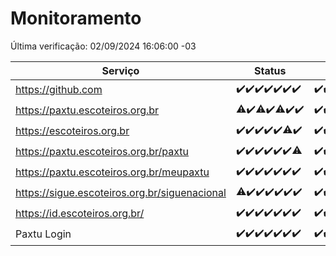 # Monitoramento

Última verificação: 02/09/2024 16:06:00 -03

|Serviço|Status|Últimas 24h|
|---|---|---|
|https://github.com|<span title="2024-08-26: OK=23">✔️</span><span title="2024-08-27: OK=23">✔️</span><span title="2024-08-28: OK=23">✔️</span><span title="2024-08-29: OK=23">✔️</span><span title="2024-08-30: OK=23">✔️</span><span title="2024-08-31: OK=23">✔️</span><span title="2024-09-01: OK=19">✔️</span>|<span title="01/09/2024 17:08:00 -03 : 200">✔️</span><span title="01/09/2024 18:06:00 -03 : 200">✔️</span><span title="01/09/2024 19:08:00 -03 : 200">✔️</span><span title="01/09/2024 20:06:00 -03 : 200">✔️</span><span title="01/09/2024 21:38:00 -03 : 200">✔️</span><span title="01/09/2024 23:05:00 -03 : 200">✔️</span><span title="02/09/2024 00:09:00 -03 : 200">✔️</span><span title="02/09/2024 01:09:00 -03 : 200">✔️</span><span title="02/09/2024 02:08:00 -03 : 200">✔️</span><span title="02/09/2024 03:12:00 -03 : 200">✔️</span><span title="02/09/2024 04:08:00 -03 : 200">✔️</span><span title="02/09/2024 05:11:00 -03 : 200">✔️</span><span title="02/09/2024 06:09:00 -03 : 200">✔️</span><span title="02/09/2024 07:08:00 -03 : 200">✔️</span><span title="02/09/2024 08:06:00 -03 : 200">✔️</span><span title="02/09/2024 09:14:00 -03 : 200">✔️</span><span title="02/09/2024 10:14:00 -03 : 200">✔️</span><span title="02/09/2024 11:07:00 -03 : 200">✔️</span><span title="02/09/2024 12:08:00 -03 : 200">✔️</span><span title="02/09/2024 13:09:00 -03 : 200">✔️</span><span title="02/09/2024 14:07:00 -03 : 200">✔️</span><span title="02/09/2024 15:10:00 -03 : 200">✔️</span><span title="02/09/2024 16:06:00 -03 : 200">✔️</span>|
|https://paxtu.escoteiros.org.br|<span title="2024-08-26: OK=21, Falhas=2">⚠️</span><span title="2024-08-27: OK=23">✔️</span><span title="2024-08-28: OK=22, Falhas=1">⚠️</span><span title="2024-08-29: OK=23">✔️</span><span title="2024-08-30: OK=22, Falhas=1">⚠️</span><span title="2024-08-31: OK=23">✔️</span><span title="2024-09-01: OK=19">✔️</span>|<span title="01/09/2024 17:08:00 -03 : 200">✔️</span><span title="01/09/2024 18:06:00 -03 : 200">✔️</span><span title="01/09/2024 19:08:00 -03 : 200">✔️</span><span title="01/09/2024 20:06:00 -03 : 200">✔️</span><span title="01/09/2024 21:38:00 -03 : 200">✔️</span><span title="01/09/2024 23:05:00 -03 : 200">✔️</span><span title="02/09/2024 00:09:00 -03 : 200">✔️</span><span title="02/09/2024 01:09:00 -03 : 200">✔️</span><span title="02/09/2024 02:08:00 -03 : 200">✔️</span><span title="02/09/2024 03:12:00 -03 : 200">✔️</span><span title="02/09/2024 04:08:00 -03 : 200">✔️</span><span title="02/09/2024 05:11:00 -03 : 200">✔️</span><span title="02/09/2024 06:09:00 -03 : 200">✔️</span><span title="02/09/2024 07:08:00 -03 : 200">✔️</span><span title="02/09/2024 08:06:00 -03 : 200">✔️</span><span title="02/09/2024 09:14:00 -03 : 200">✔️</span><span title="02/09/2024 10:14:00 -03 : 200">✔️</span><span title="02/09/2024 11:07:00 -03 : 200">✔️</span><span title="02/09/2024 12:08:00 -03 : 200">✔️</span><span title="02/09/2024 13:09:00 -03 : 200">✔️</span><span title="02/09/2024 14:07:00 -03 : 200">✔️</span><span title="02/09/2024 15:10:00 -03 : 200">✔️</span><span title="02/09/2024 16:06:00 -03 : 200">✔️</span>|
|https://escoteiros.org.br|<span title="2024-08-26: OK=23">✔️</span><span title="2024-08-27: OK=23">✔️</span><span title="2024-08-28: OK=23">✔️</span><span title="2024-08-29: OK=23">✔️</span><span title="2024-08-30: OK=23">✔️</span><span title="2024-08-31: OK=22, Falhas=1">⚠️</span><span title="2024-09-01: OK=19">✔️</span>|<span title="01/09/2024 17:08:00 -03 : 200">✔️</span><span title="01/09/2024 18:06:00 -03 : 200">✔️</span><span title="01/09/2024 19:08:00 -03 : 200">✔️</span><span title="01/09/2024 20:06:00 -03 : 200">✔️</span><span title="01/09/2024 21:38:00 -03 : 200">✔️</span><span title="01/09/2024 23:05:00 -03 : 200">✔️</span><span title="02/09/2024 00:09:00 -03 : 200">✔️</span><span title="02/09/2024 01:09:00 -03 : 200">✔️</span><span title="02/09/2024 02:08:00 -03 : 200">✔️</span><span title="02/09/2024 03:12:00 -03 : 200">✔️</span><span title="02/09/2024 04:08:00 -03 : 200">✔️</span><span title="02/09/2024 05:11:00 -03 : 200">✔️</span><span title="02/09/2024 06:09:00 -03 : 200">✔️</span><span title="02/09/2024 07:08:00 -03 : 200">✔️</span><span title="02/09/2024 08:06:00 -03 : 200">✔️</span><span title="02/09/2024 09:14:00 -03 : 200">✔️</span><span title="02/09/2024 10:14:00 -03 : 200">✔️</span><span title="02/09/2024 11:07:00 -03 : 200">✔️</span><span title="02/09/2024 12:08:00 -03 : 200">✔️</span><span title="02/09/2024 13:09:00 -03 : 200">✔️</span><span title="02/09/2024 14:07:00 -03 : 200">✔️</span><span title="02/09/2024 15:10:00 -03 : 200">✔️</span><span title="02/09/2024 16:06:00 -03 : 200">✔️</span>|
|https://paxtu.escoteiros.org.br/paxtu|<span title="2024-08-26: OK=23">✔️</span><span title="2024-08-27: OK=23">✔️</span><span title="2024-08-28: OK=23">✔️</span><span title="2024-08-29: OK=23">✔️</span><span title="2024-08-30: OK=23">✔️</span><span title="2024-08-31: OK=23">✔️</span><span title="2024-09-01: OK=18, Falhas=1">⚠️</span>|<span title="01/09/2024 17:08:00 -03 : 200">✔️</span><span title="01/09/2024 18:06:00 -03 : 200">✔️</span><span title="01/09/2024 19:08:00 -03 : 200">✔️</span><span title="01/09/2024 20:06:00 -03 : 200">✔️</span><span title="01/09/2024 21:38:00 -03 : 200">✔️</span><span title="01/09/2024 23:05:00 -03 : 200">✔️</span><span title="02/09/2024 00:09:00 -03 : 200">✔️</span><span title="02/09/2024 01:09:00 -03 : 200">✔️</span><span title="02/09/2024 02:08:00 -03 : 200">✔️</span><span title="02/09/2024 03:12:00 -03 : 200">✔️</span><span title="02/09/2024 04:08:00 -03 : 200">✔️</span><span title="02/09/2024 05:11:00 -03 : 200">✔️</span><span title="02/09/2024 06:09:00 -03 : 200">✔️</span><span title="02/09/2024 07:08:00 -03 : 200">✔️</span><span title="02/09/2024 08:06:00 -03 : 200">✔️</span><span title="02/09/2024 09:14:00 -03 : 200">✔️</span><span title="02/09/2024 10:14:00 -03 : 200">✔️</span><span title="02/09/2024 11:07:00 -03 : 200">✔️</span><span title="02/09/2024 12:08:00 -03 : 200">✔️</span><span title="02/09/2024 13:09:00 -03 : 200">✔️</span><span title="02/09/2024 14:07:00 -03 : 200">✔️</span><span title="02/09/2024 15:10:00 -03 : 200">✔️</span><span title="02/09/2024 16:06:00 -03 : 200">✔️</span>|
|https://paxtu.escoteiros.org.br/meupaxtu|<span title="2024-08-26: OK=23">✔️</span><span title="2024-08-27: OK=23">✔️</span><span title="2024-08-28: OK=23">✔️</span><span title="2024-08-29: OK=23">✔️</span><span title="2024-08-30: OK=23">✔️</span><span title="2024-08-31: OK=23">✔️</span><span title="2024-09-01: OK=19">✔️</span>|<span title="01/09/2024 17:08:00 -03 : 200">✔️</span><span title="01/09/2024 18:06:00 -03 : 200">✔️</span><span title="01/09/2024 19:08:00 -03 : 200">✔️</span><span title="01/09/2024 20:06:00 -03 : 200">✔️</span><span title="01/09/2024 21:38:00 -03 : 200">✔️</span><span title="01/09/2024 23:05:00 -03 : 200">✔️</span><span title="02/09/2024 00:09:00 -03 : 200">✔️</span><span title="02/09/2024 01:09:00 -03 : 200">✔️</span><span title="02/09/2024 02:08:00 -03 : 200">✔️</span><span title="02/09/2024 03:12:00 -03 : 200">✔️</span><span title="02/09/2024 04:08:00 -03 : 200">✔️</span><span title="02/09/2024 05:11:00 -03 : 200">✔️</span><span title="02/09/2024 06:09:00 -03 : 200">✔️</span><span title="02/09/2024 07:08:00 -03 : 200">✔️</span><span title="02/09/2024 08:06:00 -03 : 200">✔️</span><span title="02/09/2024 09:14:00 -03 : 200">✔️</span><span title="02/09/2024 10:14:00 -03 : 200">✔️</span><span title="02/09/2024 11:07:00 -03 : 200">✔️</span><span title="02/09/2024 12:08:00 -03 : 200">✔️</span><span title="02/09/2024 13:09:00 -03 : 200">✔️</span><span title="02/09/2024 14:07:00 -03 : 200">✔️</span><span title="02/09/2024 15:10:00 -03 : 200">✔️</span><span title="02/09/2024 16:06:00 -03 : 200">✔️</span>|
|https://sigue.escoteiros.org.br/siguenacional|<span title="2024-08-26: OK=21, Falhas=2">⚠️</span><span title="2024-08-27: OK=23">✔️</span><span title="2024-08-28: OK=23">✔️</span><span title="2024-08-29: OK=23">✔️</span><span title="2024-08-30: OK=23">✔️</span><span title="2024-08-31: OK=23">✔️</span><span title="2024-09-01: OK=19">✔️</span>|<span title="01/09/2024 17:08:00 -03 : 200">✔️</span><span title="01/09/2024 18:06:00 -03 : 200">✔️</span><span title="01/09/2024 19:08:00 -03 : 200">✔️</span><span title="01/09/2024 20:06:00 -03 : 200">✔️</span><span title="01/09/2024 21:38:00 -03 : 200">✔️</span><span title="01/09/2024 23:05:00 -03 : 200">✔️</span><span title="02/09/2024 00:09:00 -03 : 200">✔️</span><span title="02/09/2024 01:09:00 -03 : 200">✔️</span><span title="02/09/2024 02:08:00 -03 : 200">✔️</span><span title="02/09/2024 03:12:00 -03 : 200">✔️</span><span title="02/09/2024 04:08:00 -03 : 200">✔️</span><span title="02/09/2024 05:11:00 -03 : 200">✔️</span><span title="02/09/2024 06:09:00 -03 : 200">✔️</span><span title="02/09/2024 07:08:00 -03 : 200">✔️</span><span title="02/09/2024 08:06:00 -03 : 200">✔️</span><span title="02/09/2024 09:14:00 -03 : 200">✔️</span><span title="02/09/2024 10:14:00 -03 : 200">✔️</span><span title="02/09/2024 11:07:00 -03 : 200">✔️</span><span title="02/09/2024 12:08:00 -03 : 200">✔️</span><span title="02/09/2024 13:09:00 -03 : 200">✔️</span><span title="02/09/2024 14:07:00 -03 : 200">✔️</span><span title="02/09/2024 15:10:00 -03 : 200">✔️</span><span title="02/09/2024 16:06:00 -03 : 200">✔️</span>|
|https://id.escoteiros.org.br/|<span title="2024-08-26: OK=23">✔️</span><span title="2024-08-27: OK=23">✔️</span><span title="2024-08-28: OK=23">✔️</span><span title="2024-08-29: OK=23">✔️</span><span title="2024-08-30: OK=23">✔️</span><span title="2024-08-31: OK=23">✔️</span><span title="2024-09-01: OK=19">✔️</span>|<span title="01/09/2024 17:08:00 -03 : 200">✔️</span><span title="01/09/2024 18:06:00 -03 : 200">✔️</span><span title="01/09/2024 19:08:00 -03 : 200">✔️</span><span title="01/09/2024 20:06:00 -03 : 200">✔️</span><span title="01/09/2024 21:38:00 -03 : 200">✔️</span><span title="01/09/2024 23:05:00 -03 : 200">✔️</span><span title="02/09/2024 00:09:00 -03 : 200">✔️</span><span title="02/09/2024 01:09:00 -03 : 200">✔️</span><span title="02/09/2024 02:08:00 -03 : 200">✔️</span><span title="02/09/2024 03:12:00 -03 : 200">✔️</span><span title="02/09/2024 04:08:00 -03 : 200">✔️</span><span title="02/09/2024 05:11:00 -03 : 200">✔️</span><span title="02/09/2024 06:09:00 -03 : 200">✔️</span><span title="02/09/2024 07:08:00 -03 : 200">✔️</span><span title="02/09/2024 08:06:00 -03 : 200">✔️</span><span title="02/09/2024 09:14:00 -03 : 200">✔️</span><span title="02/09/2024 10:14:00 -03 : 200">✔️</span><span title="02/09/2024 11:07:00 -03 : 200">✔️</span><span title="02/09/2024 12:08:00 -03 : 200">✔️</span><span title="02/09/2024 13:09:00 -03 : 200">✔️</span><span title="02/09/2024 14:07:00 -03 : 200">✔️</span><span title="02/09/2024 15:10:00 -03 : 200">✔️</span><span title="02/09/2024 16:06:00 -03 : 200">✔️</span>|
|Paxtu Login|<span title="2024-08-26: OK=23">✔️</span><span title="2024-08-27: OK=23">✔️</span><span title="2024-08-28: OK=23">✔️</span><span title="2024-08-29: OK=23">✔️</span><span title="2024-08-30: OK=23">✔️</span><span title="2024-08-31: OK=23">✔️</span><span title="2024-09-01: OK=19">✔️</span>|<span title="01/09/2024 17:08:00 -03 : 200">✔️</span><span title="01/09/2024 18:06:00 -03 : 200">✔️</span><span title="01/09/2024 19:08:00 -03 : 200">✔️</span><span title="01/09/2024 20:06:00 -03 : 200">✔️</span><span title="01/09/2024 21:38:00 -03 : 200">✔️</span><span title="01/09/2024 23:05:00 -03 : 200">✔️</span><span title="02/09/2024 00:09:00 -03 : 200">✔️</span><span title="02/09/2024 01:09:00 -03 : 200">✔️</span><span title="02/09/2024 02:08:00 -03 : 200">✔️</span><span title="02/09/2024 03:12:00 -03 : 200">✔️</span><span title="02/09/2024 04:08:00 -03 : 200">✔️</span><span title="02/09/2024 05:11:00 -03 : 200">✔️</span><span title="02/09/2024 06:09:00 -03 : 200">✔️</span><span title="02/09/2024 07:08:00 -03 : 200">✔️</span><span title="02/09/2024 08:06:00 -03 : 200">✔️</span><span title="02/09/2024 09:14:00 -03 : 200">✔️</span><span title="02/09/2024 10:14:00 -03 : 200">✔️</span><span title="02/09/2024 11:07:00 -03 : 200">✔️</span><span title="02/09/2024 12:08:00 -03 : 200">✔️</span><span title="02/09/2024 13:09:00 -03 : 200">✔️</span><span title="02/09/2024 14:07:00 -03 : 200">✔️</span><span title="02/09/2024 15:10:00 -03 : 200">✔️</span><span title="02/09/2024 16:06:00 -03 : 200">✔️</span>|
